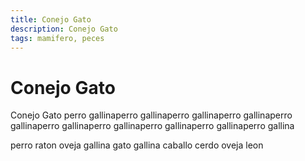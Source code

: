 ```yaml
---
title: Conejo Gato
description: Conejo Gato
tags: mamifero, peces
---
```


# Conejo Gato

Conejo Gato perro gallinaperro gallinaperro gallinaperro gallinaperro gallinaperro gallinaperro gallinaperro gallinaperro gallinaperro gallina

perro raton oveja gallina gato gallina caballo cerdo oveja leon